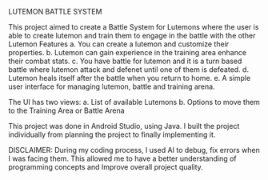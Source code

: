 LUTEMON BATTLE SYSTEM

This project aimed to create a Battle System for Lutemons where the user is able to create lutemon and train them to engage in the battle with the other Lutemon
Features
a.	You can create a lutemon and customize their properties.
b.	Lutemon can gain experience in the training area enhance their combat stats.
c.	You have battle for lutemon and it is a turn based battle where lutemon attack and defenet until one of them is defeated.
d.	Lutemon heals itself after the battle when you return to home.
e.	A simple user interface for managing lutemon, battle and training arena.

The UI has two views:
a.	List of available Lutemons
b.	Options to move them to the Training Area or Battle Arena

This project was done in Android Studio, using Java.
I built the project individually from planning the project to finally implementing it.

DISCLAIMER: During my coding process, I used AI to debug, fix errors when I was facing them. This allowed me to have a better understanding of programming concepts and Improve overall project quality.

